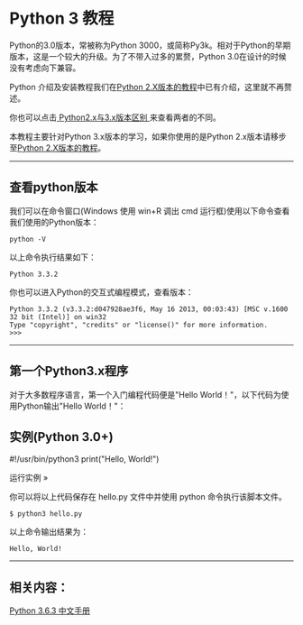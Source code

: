 # Python 3 教程



Python的3.0版本，常被称为Python 3000，或简称Py3k。相对于Python的早期版本，这是一个较大的升级。为了不带入过多的累赘，Python 3.0在设计的时候没有考虑向下兼容。

Python 介绍及安装教程我们在[Python 2.X版本的教程](http://www.runoob.com/python/python-tutorial.html)中已有介绍，这里就不再赘述。

你也可以点击[ Python2.x与3.x版本区别 ](http://www.runoob.com/python3/python-2x-3x.html)来查看两者的不同。

本教程主要针对Python 3.x版本的学习，如果你使用的是Python 2.x版本请移步至[Python 2.X版本的教程](http://www.runoob.com/python/python-tutorial.html)。

------

## 查看python版本

我们可以在命令窗口(Windows 使用 win+R 调出 cmd 运行框)使用以下命令查看我们使用的Python版本：

```
python -V
```

以上命令执行结果如下：

```
Python 3.3.2
```

你也可以进入Python的交互式编程模式，查看版本：

```
Python 3.3.2 (v3.3.2:d047928ae3f6, May 16 2013, 00:03:43) [MSC v.1600 32 bit (Intel)] on win32
Type "copyright", "credits" or "license()" for more information.
>>> 
```

------

## 第一个Python3.x程序

对于大多数程序语言，第一个入门编程代码便是"Hello World！"，以下代码为使用Python输出"Hello World！"：

## 实例(Python 3.0+)

\#!/usr/bin/python3   print("Hello, World!")

运行实例 »

你可以将以上代码保存在 hello.py 文件中并使用 python 命令执行该脚本文件。

```
$ python3 hello.py
```

以上命令输出结果为：

```
Hello, World!
```

------

## 相关内容：

[Python	3.6.3 中文手册](http://www.runoob.com/manual/pythontutorial3/docs/html/)